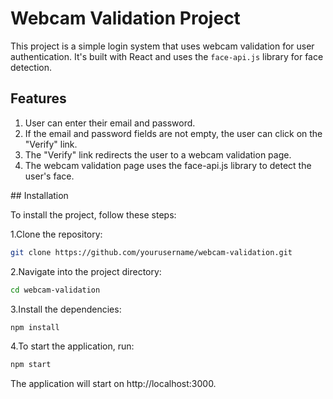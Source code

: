 # Webcam Validation Project

This project is a simple login system that uses webcam validation for user authentication. It's built with React and uses the `face-api.js` library for face detection.

## Features

<ol>
  

<li>User can enter their email and password.</li>
<li>If the email and password fields are not empty, the user can click on the "Verify" link.</li>
<li>The "Verify" link redirects the user to a webcam validation page.</li>
<li>The webcam validation page uses the face-api.js library to detect the user's face.</li>
</ol>
## Installation

To install the project, follow these steps:

1.Clone the repository:

```bash
git clone https://github.com/yourusername/webcam-validation.git
```

2.Navigate into the project directory:
```bash
cd webcam-validation
```
3.Install the dependencies:
```bash
npm install
```

4.To start the application, run:
```bash
npm start
```
The application will start on http://localhost:3000.



